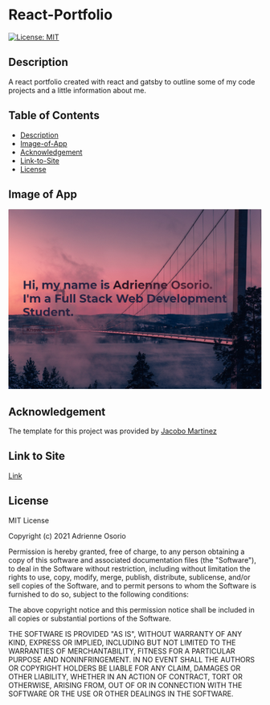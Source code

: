 # React-Portfolio

[![License: MIT](https://img.shields.io/badge/License-MIT-blue.svg)](https://opensource.org/licenses/MIT)

## Description

A react portfolio created with react and gatsby to outline some of my code projects and a little information about me.

## Table of Contents

- [Description](#description)
- [Image-of-App](#image-of-app)
- [Acknowledgement](#acknowledgement)
- [Link-to-Site](#link-to-site)
- [License](#license)

## Image of App

 <img src='src/images/reactportimg.png'>

## Acknowledgement

The template for this project was provided by [Jacobo Martinez](https://github.com/cobidev)

## Link to Site

[Link](https://amo02008.github.io/React-Portfolio/)

## License

MIT License

Copyright (c) 2021 Adrienne Osorio

Permission is hereby granted, free of charge, to any person obtaining a copy
of this software and associated documentation files (the "Software"), to deal
in the Software without restriction, including without limitation the rights
to use, copy, modify, merge, publish, distribute, sublicense, and/or sell
copies of the Software, and to permit persons to whom the Software is
furnished to do so, subject to the following conditions:

The above copyright notice and this permission notice shall be included in all
copies or substantial portions of the Software.

THE SOFTWARE IS PROVIDED "AS IS", WITHOUT WARRANTY OF ANY KIND, EXPRESS OR
IMPLIED, INCLUDING BUT NOT LIMITED TO THE WARRANTIES OF MERCHANTABILITY,
FITNESS FOR A PARTICULAR PURPOSE AND NONINFRINGEMENT. IN NO EVENT SHALL THE
AUTHORS OR COPYRIGHT HOLDERS BE LIABLE FOR ANY CLAIM, DAMAGES OR OTHER
LIABILITY, WHETHER IN AN ACTION OF CONTRACT, TORT OR OTHERWISE, ARISING FROM,
OUT OF OR IN CONNECTION WITH THE SOFTWARE OR THE USE OR OTHER DEALINGS IN THE
SOFTWARE.

